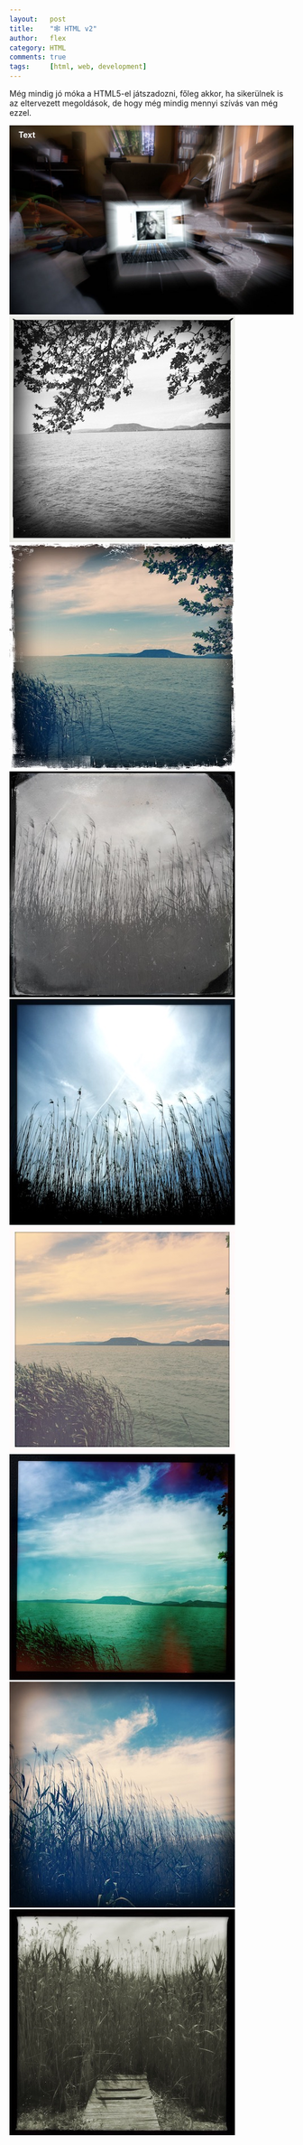 ```yaml
---
layout:   post
title:    "🕸 HTML v2"
author:   flex
category: HTML
comments: true
tags:     [html, web, development]
---
```


Még mindig jó móka a HTML5-el játszadozni, főleg akkor, ha sikerülnek is az eltervezett megoldások, de hogy még mindig mennyi szívás van még ezzel.

<!-- break -->

<div class="overridemaxwidthboth" style="position: relative;">
	<img src="images/Anna_Mac.jpg">
	<div style="position: absolute; top: 8px; left: 16px; color: white; font-weight: bold;">Text</div>
</div>

<div class="row overridemaxwidthboth" style=""> 
  <div class="column">

<img class="shadow" src="photos/balatonboglar/HipstamaticPhoto-548602433.046485.jpg">
<img class="shadow" src="photos/balatonboglar/HipstamaticPhoto-548602440.522771.jpg">

 </div>
  <div class="column">

<img class="shadow" src="photos/balatonboglar/HipstamaticPhoto-548602480.811461.jpg">
<img class="shadow" src="photos/balatonboglar/HipstamaticPhoto-548602488.619949.jpg">

 </div>
  <div class="column">

<img class="shadow" src="photos/balatonboglar/HipstamaticPhoto-548602449.548424.jpg">
<img class="shadow" src="photos/balatonboglar/HipstamaticPhoto-548602455.782275.jpg">

 </div>
  <div class="column">

<img class="shadow" src="photos/balatonboglar/HipstamaticPhoto-548602495.929603.jpg">
<img class="shadow" src="photos/balatonboglar/HipstamaticPhoto-548602512.956388.jpg">

  </div>
</div>

<script type='text/javascript' src='https://maps.googleapis.com/maps/api/js?key=AIzaSyAubcKvynd2lNrvNQHlTt6b7Q8OBxDzNOg'></script>

<div id="map-wrap" class="overridemaxwidthboth" style="">
	<div id="map" style="width:auto; height:650px;"></div>
</div>

<div class="newspaper">
<h2 style="-webkit-column-span: all; column-span: all;">Lorem Ipsum Dolor Sit Amet xxxx...</h2>
Lorem ipsum dolor sit amet, consectetuer adipiscing elit, sed diam nonummy nibh euismod tincidunt ut laoreet dolore magna aliquam erat volutpat. Ut wisi enim ad minim veniam, quis nostrud exerci tation ullamcorper suscipit lobortis nisl ut aliquip ex ea commodo consequat. Duis autem vel eum iriure dolor in hendrerit in vulputate velit esse molestie consequat, vel illum dolore eu feugiat nulla facilisis at vero eros et accumsan et iusto odio dignissim qui blandit praesent luptatum zzril delenit augue duis dolore te feugait nulla facilisi. Nam liber tempor cum soluta nobis eleifend option congue nihil imperdiet doming id quod mazim placerat facer possim assum.
</div>

<br>

<div>Test <div style="display:inline-block; font-size: 0.4em; margin-top: 4px;"><b>test1:</b><br>test2:</div><div style="display:inline-block; font-size: 0.4em; width: 300px; margin-top: 4px;">&nbsp;<div id="animatedLine1" style="width: 40%; height: 6px; display: inline-block;"></div><br>&nbsp;<div id="animatedLine2" style="width: 40%; height: 6px; display: inline-block;"></div></div></div>

<script type="text/javascript">
						var locations = [
							[ 'Balatonboglár', 46.7719487, 17.6276144 ],
						];

						if ( typeof google === 'object' && typeof google.maps === 'object' ) {
							var map = new google.maps.Map( document.getElementById( 'map' ), {
								zoom     : 2,
								center   : new google.maps.LatLng( 0, 0 ),
								mapTypeId: google.maps.MapTypeId.ROADMAP
							} );

							var infowindow = new google.maps.InfoWindow();

							var marker, i;

							for ( i = 0; i < locations.length; i++ ) {
								marker = new google.maps.Marker( {
									position: new google.maps.LatLng( locations[i][1], locations[i][2] ), map: map
								} );

								google.maps.event.addListener( marker, 'click', ( function( marker, i ) {
									return function() {
										infowindow.setContent( locations[i][0] );
										infowindow.open( map, marker );
									}
								}) ( marker, i ) );
							}
						}
</script>

<script src="https://rawgit.com/kimmobrunfeldt/progressbar.js/1.0.0/dist/progressbar.js"></script>
<script type="text/javascript">
	
// progressbar.js@1.0.0 version is used
// Docs: http://progressbarjs.readthedocs.org/en/1.0.0/

var bar1 = new ProgressBar.Line( animatedLine1, {
  strokeWidth: 1,
  easing     : 'easeInOut',
  duration   : 5000,
  color      : '#FF0000',
  trailColor : '#eee',
  trailWidth : 1,
  svgStyle   : { width: '100%', height: '100%' }
  
});

var bar2 = new ProgressBar.Line( animatedLine2, {
  strokeWidth: 1,
  easing     : 'easeInOut',
  duration   : 5000,
  color      : '#FF0000',
  trailColor : '#eee',
  trailWidth : 1,
  svgStyle   : { width: '100%', height: '100%' }
  
});

bar1.animate( 0.5 );  // Number from 0.0 to 1.0
bar2.animate( 0.75 );  // Number from 0.0 to 1.0

</script>
